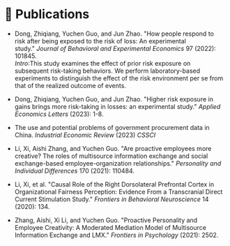 # 📝 Publications

- Dong, Zhiqiang, Yuchen Guo, and Jun Zhao. "How people respond to risk after being exposed to the risk of loss: An experimental study." *Journal of Behavioral and Experimental Economics* 97 (2022): 101845.  
*Intro*:This study examines the effect of prior risk exposure on subsequent risk-taking behaviors. We perform laboratory-based experiments to distinguish the effect of the risk environment per se from that of the realized outcome of events.  

- Dong, Zhiqiang, Yuchen Guo, and Jun Zhao. "Higher risk exposure in gains brings more risk-taking in losses: an experimental study." *Applied Economics Letters* (2023): 1-8.
- The use and potential problems of government procurement data in China. *Industrial Economic Review* (2023)  *CSSCI*
- Li, Xi, Aishi Zhang, and Yuchen Guo. "Are proactive employees more creative? The roles of multisource information exchange and social exchange-based employee-organization relationships." *Personality and Individual Differences* 170 (2021): 110484. 
- Li, Xi, et al. "Causal Role of the Right Dorsolateral Prefrontal Cortex in Organizational Fairness Perception: Evidence From a Transcranial Direct Current Stimulation Study." *Frontiers in Behavioral Neuroscience* 14 (2020): 134. 
- Zhang, Aishi, Xi Li, and Yuchen Guo. "Proactive Personality and Employee Creativity: A Moderated Mediation Model of Multisource Information Exchange and LMX." *Frontiers in Psychology* (2021): 2502.  
  
